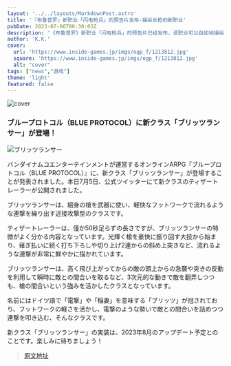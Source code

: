 ```yaml
---
layout: '../../layouts/MarkdownPost.astro'
title: '『布鲁普罗』新职业「闪电枪兵」的预告片发布-操纵长枪的新职业'
pubDate: 2023-07-06T00:30:03Z
description: '《布鲁普罗》新职业「闪电枪兵」的预告片已经发布，该职业可以自如地操纵长枪。'
author: 'K.K.'
cover:
  url: 'https://www.inside-games.jp/imgs/ogp_f/1213812.jpg'
  square: 'https://www.inside-games.jp/imgs/ogp_f/1213812.jpg'
  alt: "cover"
tags: ["news","游戏"]
theme: 'light'
featured: false
---
```


![cover](https://www.inside-games.jp/imgs/ogp_f/1213812.jpg)

### ブループロトコル（BLUE PROTOCOL）に新クラス「ブリッツランサー」が登場！

![ブリッツランサー](https://www.inside-games.jp/imgs/zoom/1213815.jpg)

バンダイナムコエンターテインメントが運営するオンラインARPG『ブループロトコル（BLUE PROTOCOL）』に、新クラス「ブリッツランサー」が登場することが発表されました。本日7月5日、公式ツイッターにて新クラスのティザートレーラーが公開されました。

ブリッツランサーは、細身の槍を武器に使い、軽快なフットワークで流れるような連撃を繰り出す近接攻撃型のクラスです。

ティザートレーラーは、僅か50秒足らずの長さですが、ブリッツランサーの特徴がよく分かる内容となっています。光輝く槍を豪快に振り回す大技から始まり、薙ぎ払いに続く打ち下ろしや切り上げ2連からの斜め上突きなど、流れるような連撃が非常に鮮やかに描かれています。

ブリッツランサーは、高く飛び上がってからの敵の頭上からの急襲や突きの反動を利用して瞬時に敵との間合いを取るなど、3次元的な動きで敵を翻弄しつつも、槍の間合いという強みを活かしたクラスとなっています。

名前にはドイツ語で「電撃」や「稲妻」を意味する「ブリッツ」が冠されており、フットワークの軽さを活かし、電撃のような勢いで敵との間合いを詰めつつ連撃を叩き込む、そんなクラスです。

新クラス「ブリッツランサー」の実装は、2023年8月のアップデート予定とのことです。楽しみに待ちましょう！

>[原文地址](https://www.inside-games.jp/article/2023/07/06/147021.html)  